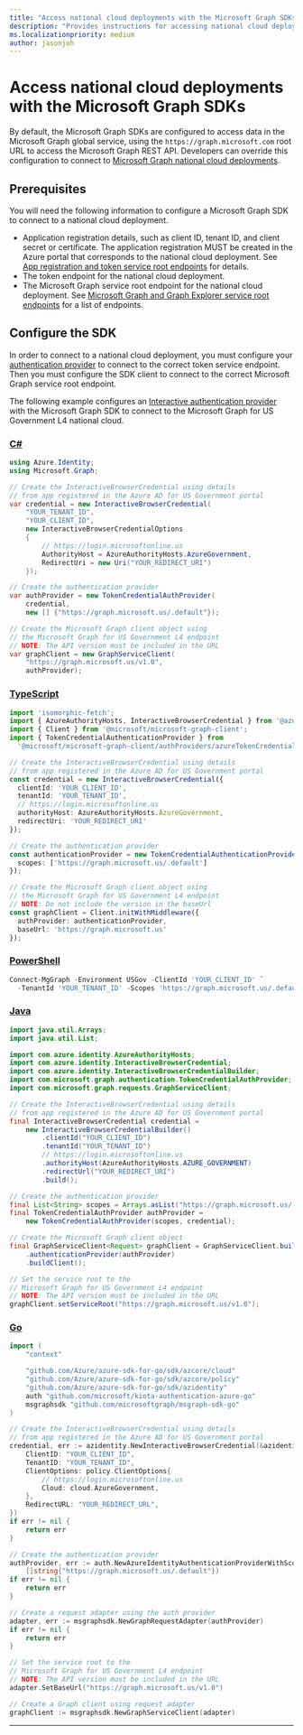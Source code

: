 ```yaml
---
title: "Access national cloud deployments with the Microsoft Graph SDKs"
description: "Provides instructions for accessing national cloud deployments using the Microsoft Graph SDKs."
ms.localizationpriority: medium
author: jasonjoh
---
```


<!-- markdownlint-disable MD051 -->

# Access national cloud deployments with the Microsoft Graph SDKs

By default, the Microsoft Graph SDKs are configured to access data in the Microsoft Graph global service, using the `https://graph.microsoft.com` root URL to access the Microsoft Graph REST API. Developers can override this configuration to connect to [Microsoft Graph national cloud deployments](../deployments.md).

## Prerequisites

You will need the following information to configure a Microsoft Graph SDK to connect to a national cloud deployment.

- Application registration details, such as client ID, tenant ID, and client secret or certificate. The application registration MUST be created in the Azure portal that corresponds to the national cloud deployment. See [App registration and token service root endpoints](../deployments.md#app-registration-and-token-service-root-endpoints) for details.
- The token endpoint for the national cloud deployment.
- The Microsoft Graph service root endpoint for the national cloud deployment. See [Microsoft Graph and Graph Explorer service root endpoints](../deployments.md#microsoft-graph-and-graph-explorer-service-root-endpoints) for a list of endpoints.

## Configure the SDK

In order to connect to a national cloud deployment, you must configure your [authentication provider](choose-authentication-providers.md) to connect to the correct token service endpoint. Then you must configure the SDK client to connect to the correct Microsoft Graph service root endpoint.

The following example configures an [Interactive authentication provider](choose-authentication-providers.md#interactive-provider) with the Microsoft Graph SDK to connect to the Microsoft Graph for US Government L4 national cloud.

### [C#](#tab/csharp)

```csharp
using Azure.Identity;
using Microsoft.Graph;

// Create the InteractiveBrowserCredential using details
// from app registered in the Azure AD for US Government portal
var credential = new InteractiveBrowserCredential(
    "YOUR_TENANT_ID",
    "YOUR_CLIENT_ID",
    new InteractiveBrowserCredentialOptions
    {
        // https://login.microsoftonline.us
        AuthorityHost = AzureAuthorityHosts.AzureGovernment,
        RedirectUri = new Uri("YOUR_REDIRECT_URI")
    });

// Create the authentication provider
var authProvider = new TokenCredentialAuthProvider(
    credential,
    new [] {"https://graph.microsoft.us/.default"});

// Create the Microsoft Graph client object using
// the Microsoft Graph for US Government L4 endpoint
// NOTE: The API version must be included in the URL
var graphClient = new GraphServiceClient(
    "https://graph.microsoft.us/v1.0",
    authProvider);
```

### [TypeScript](#tab/typescript)

```typescript
import 'isomorphic-fetch';
import { AzureAuthorityHosts, InteractiveBrowserCredential } from '@azure/identity';
import { Client } from '@microsoft/microsoft-graph-client';
import { TokenCredentialAuthenticationProvider } from
  '@microsoft/microsoft-graph-client/authProviders/azureTokenCredentials';

// Create the InteractiveBrowserCredential using details
// from app registered in the Azure AD for US Government portal
const credential = new InteractiveBrowserCredential({
  clientId: 'YOUR_CLIENT_ID',
  tenantId: 'YOUR_TENANT_ID',
  // https://login.microsoftonline.us
  authorityHost: AzureAuthorityHosts.AzureGovernment,
  redirectUri: 'YOUR_REDIRECT_URI'
});

// Create the authentication provider
const authenticationProvider = new TokenCredentialAuthenticationProvider(credential, {
  scopes: ['https://graph.microsoft.us/.default']
});

// Create the Microsoft Graph client object using
// the Microsoft Graph for US Government L4 endpoint
// NOTE: Do not include the version in the baseUrl
const graphClient = Client.initWithMiddleware({
  authProvider: authenticationProvider,
  baseUrl: 'https://graph.microsoft.us'
});
```

### [PowerShell](#tab/powershell)

```powershell
Connect-MgGraph -Environment USGov -ClientId 'YOUR_CLIENT_ID' `
  -TenantId 'YOUR_TENANT_ID' -Scopes 'https://graph.microsoft.us/.default'
```

### [Java](#tab/java)

```java
import java.util.Arrays;
import java.util.List;

import com.azure.identity.AzureAuthorityHosts;
import com.azure.identity.InteractiveBrowserCredential;
import com.azure.identity.InteractiveBrowserCredentialBuilder;
import com.microsoft.graph.authentication.TokenCredentialAuthProvider;
import com.microsoft.graph.requests.GraphServiceClient;

// Create the InteractiveBrowserCredential using details
// from app registered in the Azure AD for US Government portal
final InteractiveBrowserCredential credential =
    new InteractiveBrowserCredentialBuilder()
        .clientId("YOUR_CLIENT_ID")
        .tenantId("YOUR_TENANT_ID")
        // https://login.microsoftonline.us
        .authorityHost(AzureAuthorityHosts.AZURE_GOVERNMENT)
        .redirectUrl("YOUR_REDIRECT_URI")
        .build();

// Create the authentication provider
final List<String> scopes = Arrays.asList("https://graph.microsoft.us/.default");
final TokenCredentialAuthProvider authProvider =
    new TokenCredentialAuthProvider(scopes, credential);

// Create the Microsoft Graph client object
final GraphServiceClient<Request> graphClient = GraphServiceClient.builder()
    .authenticationProvider(authProvider)
    .buildClient();

// Set the service root to the
// Microsoft Graph for US Government L4 endpoint
// NOTE: The API version must be included in the URL
graphClient.setServiceRoot("https://graph.microsoft.us/v1.0");
```

### [Go](#tab/go)

```go
import (
    "context"

    "github.com/Azure/azure-sdk-for-go/sdk/azcore/cloud"
    "github.com/Azure/azure-sdk-for-go/sdk/azcore/policy"
    "github.com/Azure/azure-sdk-for-go/sdk/azidentity"
    auth "github.com/microsoft/kiota-authentication-azure-go"
    msgraphsdk "github.com/microsoftgraph/msgraph-sdk-go"
)

// Create the InteractiveBrowserCredential using details
// from app registered in the Azure AD for US Government portal
credential, err := azidentity.NewInteractiveBrowserCredential(&azidentity.InteractiveBrowserCredentialOptions{
    ClientID: "YOUR_CLIENT_ID",
    TenantID: "YOUR_TENANT_ID",
    ClientOptions: policy.ClientOptions{
        // https://login.microsoftonline.us
        Cloud: cloud.AzureGovernment,
    },
    RedirectURL: "YOUR_REDIRECT_URL",
})
if err != nil {
    return err
}

// Create the authentication provider
authProvider, err := auth.NewAzureIdentityAuthenticationProviderWithScopes(credential,
    []string{"https://graph.microsoft.us/.default"})
if err != nil {
    return err
}

// Create a request adapter using the auth provider
adapter, err := msgraphsdk.NewGraphRequestAdapter(authProvider)
if err != nil {
    return err
}

// Set the service root to the
// Microsoft Graph for US Government L4 endpoint
// NOTE: The API version must be included in the URL
adapter.SetBaseUrl("https://graph.microsoft.us/v1.0")

// Create a Graph client using request adapter
graphClient := msgraphsdk.NewGraphServiceClient(adapter)
```

---
